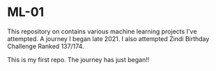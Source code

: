 # ML-01
This repository on contains various machine learning projects I've attempted.
A journey I began late 2021.
I also attempted Zindi Birthday Challenge
Ranked 137/174.

This is my first repo.
The journey has just began!!
